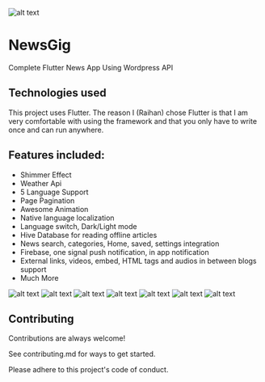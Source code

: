 
![alt text](https://raw.githubusercontent.com/ihraihan/Complete-Flutter-News-App/master/android/app/src/main/res/mipmap-xxxhdpi/ic_launcher.png?raw=true)
# NewsGig

Complete Flutter News App Using Wordpress API

## Technologies used

This project uses Flutter. The reason I (Raihan) chose Flutter is that I am very comfortable with using the framework and that you only have to write once and can run anywhere.

## Features included:
* Shimmer Effect
* Weather Api
* 5 Language Support
* Page Pagination
* Awesome Animation
* Native language localization
* Language switch, Dark/Light mode
* Hive Database for reading offline articles
* News search, categories, Home, saved, settings integration
* Firebase, one signal push notification, in app notification
* External links, videos, embed, HTML tags and audios in between blogs support
* Much More

![alt text](https://github.com/ihraihan/Complete-Flutter-News-App/blob/master/screenshots/1%20(1).jpg?raw=true)
![alt text](https://github.com/ihraihan/Complete-Flutter-News-App/blob/master/screenshots/1%20(10).jpg?raw=true)
![alt text](https://github.com/ihraihan/Complete-Flutter-News-App/blob/master/screenshots/1%20(2).jpg?raw=true)
![alt text](https://github.com/ihraihan/Complete-Flutter-News-App/blob/master/screenshots/1%20(3).jpg?raw=true)
![alt text](https://github.com/ihraihan/Complete-Flutter-News-App/blob/master/screenshots/1%20(7).jpg?raw=true)
![alt text](https://github.com/ihraihan/Complete-Flutter-News-App/blob/master/screenshots/1%20(9).jpg?raw=true)
![alt text](https://github.com/ihraihan/Complete-Flutter-News-App/blob/master/screenshots/1%20(6).jpg?raw=true)


## Contributing
Contributions are always welcome!

See contributing.md for ways to get started.

Please adhere to this project's code of conduct.
